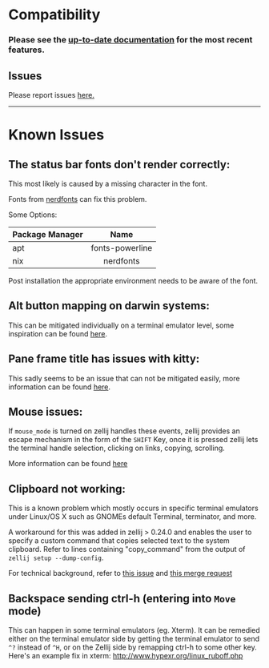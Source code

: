 # Compatibility

### **Please see the [up-to-date documentation](/documentation) for the most recent features.**

## Issues
Please report issues [here.](https://github.com/zellij-org/zellij/issues)

---------------------------

# Known Issues

## The status bar fonts don't render correctly:

This most likely is caused by a missing character in the font.

Fonts from [nerdfonts](https://github.com/ryanoasis/nerd-fonts) can fix this problem.


Some Options:

| Package Manager   |      Name      |
|-------------------|:--------------:|
| apt               |fonts-powerline |
| nix               |    nerdfonts   |

Post installation the appropriate environment needs to be aware of the font.

## Alt button mapping on darwin systems:

This can be mitigated individually on a terminal emulator level,
some inspiration can be found [here](https://github.com/zellij-org/zellij/issues/265).


## Pane frame title has issues with kitty:

This sadly seems to be an issue that can not be mitigated easily,
more information can be found [here](https://github.com/zellij-org/zellij/issues/689#issuecomment-914057955).

## Mouse issues:

If `mouse_mode` is turned on zellij handles these events, zellij provides an
escape mechanism in the form of the `SHIFT` Key, once it is pressed zellij lets
the terminal handle selection, clicking on links, copying, scrolling.

More information can be found [here](https://github.com/zellij-org/zellij/issues/627)


## Clipboard not working:

This is a known problem which mostly occurs in specific terminal emulators
under Linux/OS X such as GNOMEs default Terminal, terminator, and more.

A workaround for this was added in zellij > 0.24.0 and enables the user to
specify a custom command that copies selected text to the system clipboard.
Refer to lines containing "copy_command" from the output of `zellij setup
--dump-config`.

For technical background, refer to [this
issue](https://github.com/zellij-org/zellij/issues/627) and [this merge
request](https://github.com/zellij-org/zellij/pull/996)

## Backspace sending ctrl-h (entering into `Move` mode)
This can happen in some terminal emulators (eg. Xterm). It can be remedied either on the terminal emulator side by getting the terminal emulator to send `^?` instead of `^H`, or on the Zellij side by remapping ctrl-h to some other key. Here's an example fix in xterm: http://www.hypexr.org/linux_ruboff.php

